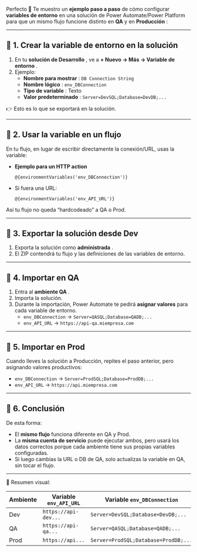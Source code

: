 Perfecto 🚀 Te muestro un **ejemplo paso a paso** de cómo configurar **variables de entorno** en una solución de Power Automate/Power Platform para que un mismo flujo funcione distinto en **QA** y en  **Producción** :

---

## 🔹 1. Crear la variable de entorno en la solución

1. En tu  **solución de Desarrollo** , ve a  **+ Nuevo → Más → Variable de entorno** .
2. Ejemplo:
   * **Nombre para mostrar** : `DB Connection String`
   * **Nombre lógico** : `env_DBConnection`
   * **Tipo de variable** : Texto
   * **Valor predeterminado** : `Server=DevSQL;Database=DevDB;...`

👉 Esto es lo que se exportará en la solución.

---

## 🔹 2. Usar la variable en un flujo

En tu flujo, en lugar de escribir directamente la conexión/URL, usas la variable:

* **Ejemplo para un HTTP action**
  <pre class="overflow-visible!" data-start="790" data-end="849"><div class="contain-inline-size rounded-2xl relative bg-token-sidebar-surface-primary"><div class="sticky top-9"><div class="absolute end-0 bottom-0 flex h-9 items-center pe-2"><div class="bg-token-bg-elevated-secondary text-token-text-secondary flex items-center gap-4 rounded-sm px-2 font-sans text-xs"><span class="" data-state="closed"></span></div></div></div><div class="overflow-y-auto p-4" dir="ltr"><code class="whitespace-pre! language-json"><span><span>@</span><span>{</span><span>environmentVariables('env_DBConnection')</span><span>}</span><span>
  </span></span></code></div></div></pre>
* Si fuera una URL:
  <pre class="overflow-visible!" data-start="873" data-end="927"><div class="contain-inline-size rounded-2xl relative bg-token-sidebar-surface-primary"><div class="sticky top-9"><div class="absolute end-0 bottom-0 flex h-9 items-center pe-2"><div class="bg-token-bg-elevated-secondary text-token-text-secondary flex items-center gap-4 rounded-sm px-2 font-sans text-xs"><span class="" data-state="closed"></span></div></div></div><div class="overflow-y-auto p-4" dir="ltr"><code class="whitespace-pre! language-json"><span><span>@</span><span>{</span><span>environmentVariables('env_API_URL')</span><span>}</span><span>
  </span></span></code></div></div></pre>

Así tu flujo no queda “hardcodeado” a QA o Prod.

---

## 🔹 3. Exportar la solución desde Dev

1. Exporta la solución como  **administrada** .
2. El ZIP contendrá tu flujo y las definiciones de las variables de entorno.

---

## 🔹 4. Importar en QA

1. Entra al  **ambiente QA** .
2. Importa la solución.
3. Durante la importación, Power Automate te pedirá **asignar valores** para cada variable de entorno.
   * `env_DBConnection` → `Server=QASQL;Database=QADB;...`
   * `env_API_URL` → `https://api-qa.miempresa.com`

---

## 🔹 5. Importar en Prod

Cuando lleves la solución a Producción, repites el paso anterior, pero asignando valores productivos:

* `env_DBConnection` → `Server=ProdSQL;Database=ProdDB;...`
* `env_API_URL` → `https://api.miempresa.com`

---

## 🔹 6. Conclusión

De esta forma:

* El **mismo flujo** funciona diferente en QA y Prod.
* La **misma cuenta de servicio** puede ejecutar ambos, pero usará los datos correctos porque cada ambiente tiene sus propias variables configuradas.
* Si luego cambias la URL o DB de QA, solo actualizas la variable en QA, sin tocar el flujo.

---

📌 Resumen visual:

| Ambiente | Variable `env_API_URL` | Variable `env_DBConnection`          |
| -------- | ------------------------ | -------------------------------------- |
| Dev      | `https://api-dev...`   | `Server=DevSQL;Database=DevDB;...`   |
| QA       | `https://api-qa...`    | `Server=QASQL;Database=QADB;...`     |
| Prod     | `https://api...`       | `Server=ProdSQL;Database=ProdDB;...` |
